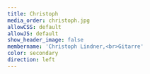 ```yaml
---
title: Christoph
media_order: christoph.jpg
allowCSS: default
allowJS: default
show_header_image: false
membername: 'Christoph Lindner,<br>Gitarre'
color: secondary
direction: left
---
```


